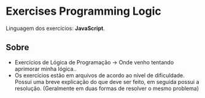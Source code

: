 # Exercises Programming Logic

<div  >Linguagem dos exercícios: <strong>JavaScript</strong>.</div>

## Sobre

- Exercícios de Lógica de Programação -> Onde venho tentando aprimorar minha lógica..
- Os exercícios estão em arquivos de acordo ao nível de dificuldade. Possui uma breve explicação do que deve ser feito, em seguida possui a resolução. (Geralmente em duas formas de resolver o mesmo problema)
